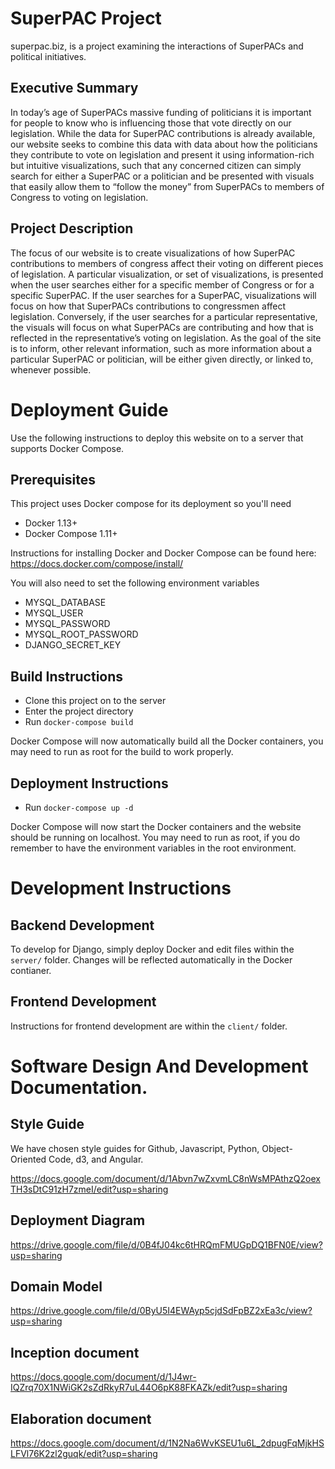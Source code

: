 # SuperPAC Project

superpac.biz, is a project examining the interactions of SuperPACs and political initiatives.

## Executive Summary

In today’s age of SuperPACs massive funding of politicians it is important for people to know who is influencing those that vote directly on our legislation. While the data for SuperPAC contributions is already available, our website seeks to combine this data with data about how the politicians they contribute to vote on legislation and present it using information-rich but intuitive visualizations, such that any concerned citizen can simply search for either a SuperPAC or a politician and be presented with visuals that easily allow them to “follow the money” from SuperPACs to members of Congress to voting on legislation.

## Project Description

The focus of our website is to create visualizations of how SuperPAC contributions to members of congress affect their voting on different pieces of legislation. A particular visualization, or set of visualizations, is presented when the user searches either for a specific member of Congress or for a specific SuperPAC. If the user searches for a SuperPAC, visualizations will focus on how that SuperPACs contributions to congressmen affect legislation. Conversely, if the user searches for a particular representative, the visuals will focus on what SuperPACs are contributing and how that is reflected in the representative’s voting on legislation. As the goal of the site is to inform, other relevant information, such as more information about a particular SuperPAC or politician, will be either given directly, or linked to, whenever possible.

# Deployment Guide

Use the following instructions to deploy this website on to a server that supports Docker Compose.

## Prerequisites
This project uses Docker compose for its deployment so you'll need
* Docker 1.13+
* Docker Compose 1.11+

Instructions for installing Docker and Docker Compose can be found here:
https://docs.docker.com/compose/install/

You will also need to set the following environment variables
* MYSQL_DATABASE
* MYSQL_USER
* MYSQL_PASSWORD
* MYSQL_ROOT_PASSWORD
* DJANGO_SECRET_KEY

## Build Instructions
* Clone this project on to the server
* Enter the project directory
* Run `docker-compose build`

Docker Compose will now automatically build all the Docker containers, you may need to run as root for the build to work properly.

## Deployment Instructions
* Run `docker-compose up -d`

Docker Compose will now start the Docker containers and the website should be running on localhost. You may need to run as root, if you do remember to have the environment variables in the root environment.

# Development Instructions

## Backend Development

To develop for Django, simply deploy Docker and edit files within the `server/` folder. Changes will be reflected automatically in the Docker contianer.

## Frontend Development

Instructions for frontend development are within the `client/` folder.

# Software Design And Development Documentation.

## Style Guide

We have chosen style guides for Github, Javascript, Python, Object-Oriented Code, d3, and Angular.

https://docs.google.com/document/d/1Abvn7wZxvmLC8nWsMPAthzQ2oexTH3sDtC91zH7zmeI/edit?usp=sharing


## Deployment Diagram

https://drive.google.com/file/d/0B4fJ04kc6tHRQmFMUGpDQ1BFN0E/view?usp=sharing

## Domain Model

https://drive.google.com/file/d/0ByU5I4EWAyp5cjdSdFpBZ2xEa3c/view?usp=sharing

## Inception document

https://docs.google.com/document/d/1J4wr-IQZrq70X1NWiGK2sZdRkyR7uL44O6pK88FKAZk/edit?usp=sharing

## Elaboration document

https://docs.google.com/document/d/1N2Na6WvKSEU1u6L_2dpugFqMjkHSLFVl76K2zl2guqk/edit?usp=sharing
